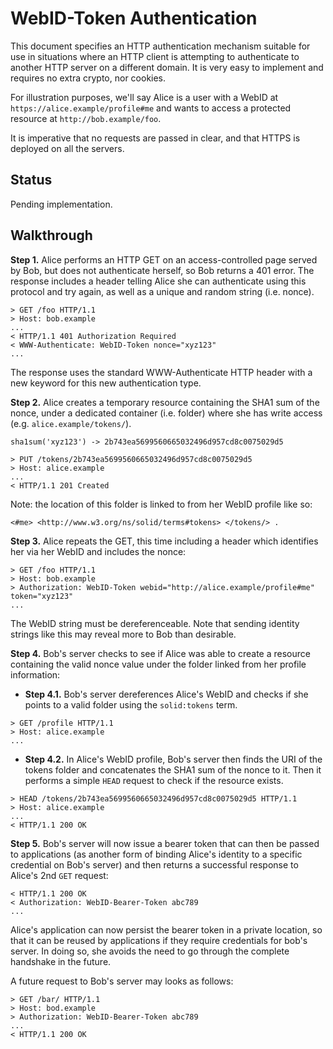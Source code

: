 WebID-Token Authentication
=============================================

This document specifies an HTTP authentication mechanism suitable for use in situations where an HTTP client is attempting to authenticate to another HTTP server on a different domain. It is very easy to implement and requires no extra crypto, nor cookies.

For illustration purposes, we'll say Alice is a user with a WebID at `https://alice.example/profile#me` and wants to access a protected resource at `http://bob.example/foo`.

It is imperative that no requests are passed in clear, and that HTTPS is deployed on all the servers.

Status
------

Pending implementation.


Walkthrough
-----------

**Step 1.**  Alice performs an HTTP GET on an access-controlled page served by Bob, but does not authenticate herself, so Bob returns a 401 error. The response includes a header telling Alice she can authenticate using this protocol and try again, as well as a unique and random string (i.e. nonce).

```http
> GET /foo HTTP/1.1
> Host: bob.example
...
< HTTP/1.1 401 Authorization Required
< WWW-Authenticate: WebID-Token nonce="xyz123"
...
```

The response uses the standard WWW-Authenticate HTTP header with a new keyword
for this new authentication type.

**Step 2.**  Alice creates a temporary resource containing the SHA1 sum of the nonce, under a dedicated container (i.e. folder) where she has write access (e.g. `alice.example/tokens/`).

`sha1sum('xyz123') -> 2b743ea5699560665032496d957cd8c0075029d5`

```http
> PUT /tokens/2b743ea5699560665032496d957cd8c0075029d5
> Host: alice.example
...
< HTTP/1.1 201 Created 
```

Note: the location of this folder is linked to from her WebID profile like so:

```turtle
<#me> <http://www.w3.org/ns/solid/terms#tokens> </tokens/> .
```

**Step 3.**  Alice repeats the GET, this time including a header which identifies her via her WebID and includes the nonce:

```http
> GET /foo HTTP/1.1
> Host: bob.example
> Authorization: WebID-Token webid="http://alice.example/profile#me" token="xyz123"
...
```

The WebID string must be dereferenceable. Note that sending identity strings like this may reveal more to Bob than desirable.

**Step 4.**  Bob's server checks to see if Alice was able to create a resource containing the valid nonce value under the folder linked from her profile information:

  * **Step 4.1.** Bob's server dereferences Alice's WebID and checks if she points to a valid folder using the `solid:tokens` term.
```http
> GET /profile HTTP/1.1
> Host: alice.example
...
```
  
  * **Step 4.2.** In Alice's WebID profile, Bob's server then finds the URI of the tokens folder and concatenates the SHA1 sum of the nonce to it. Then it performs a simple `HEAD` request to check if the resource exists.
```http
> HEAD /tokens/2b743ea5699560665032496d957cd8c0075029d5 HTTP/1.1
> Host: alice.example
...
< HTTP/1.1 200 OK
```
  
**Step 5.**  Bob's server will now issue a bearer token that can then be passed to applications (as another form of binding Alice's identity to a specific credential on Bob's server) and then returns a successful response to Alice's 2nd `GET` request:

```http
< HTTP/1.1 200 OK
< Authorization: WebID-Bearer-Token abc789
...
```

Alice's application can now persist the bearer token in a private location, so that it can be reused by applications if they require credentials for bob's server. In doing so, she avoids the need to go through the complete handshake in the future.

A future request to Bob's server may looks as follows:

```http
> GET /bar/ HTTP/1.1
> Host: bod.example
> Authorization: WebID-Bearer-Token abc789
...
< HTTP/1.1 200 OK
```
